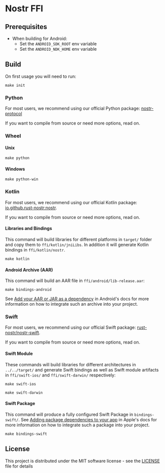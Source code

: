 # Nostr FFI

## Prerequisites
* When building for Android:
  * Set the `ANDROID_SDK_ROOT` env variable
  * Set the `ANDROID_NDK_HOME` env variable

## Build

On first usage you will need to run:

```
make init
```

### Python

For most users, we recommend using our official Python package: [nostr-protocol](https://pypi.org/project/nostr-protocol/)

If you want to compile from source or need more options, read on.

### Wheel

#### Unix

```
make python
```

#### Windows

```
make python-win
```

### Kotlin

For most users, we recommend using our official Kotlin package: [io.github.rust-nostr:nostr](https://central.sonatype.com/artifact/io.github.rust-nostr/nostr/).

If you want to compile from source or need more options, read on.

#### Libraries and Bindings

This command will build libraries for different platforms in `target/` folder and copy them to `ffi/kotlin/jniLibs`.
In addition it will generate Kotlin bindings in `ffi/kotlin/nostr`.

```
make kotlin
```

#### Android Archive (AAR)

This command will build an AAR file in `ffi/android/lib-release.aar`:

```
make bindings-android
```

See [Add your AAR or JAR as a dependency](https://developer.android.com/studio/projects/android-library#psd-add-aar-jar-dependency) in Android's docs for more information on how to integrate such an archive into your project.

### Swift

For most users, we recommend using our official Swift package: [rust-nostr/nostr-swift](https://github.com/rust-nostr/nostr-swift).

If you want to compile from source or need more options, read on.

#### Swift Module

These commands will build libraries for different architectures in `../../target/` and generate Swift bindings as well as Swift module artifacts in `ffi/swift-ios/` and `ffi/swift-darwin/` respectively:

```
make swift-ios
```

```
make swift-darwin
```

#### Swift Package

This command will produce a fully configured Swift Package in `bindings-swift/`.
See [Adding package dependencies to your app](https://developer.apple.com/documentation/xcode/adding-package-dependencies-to-your-app) in Apple's docs for more information on how to integrate such a package into your project.

```
make bindings-swift
```

## License

This project is distributed under the MIT software license - see the [LICENSE](../../LICENSE) file for details